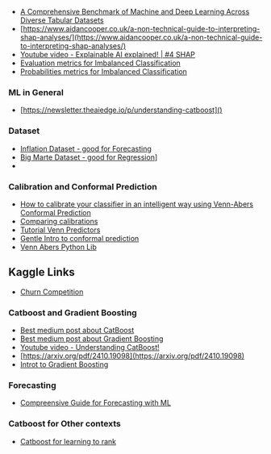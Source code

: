 * [A Comprehensive Benchmark of Machine and Deep Learning Across Diverse Tabular Datasets](https://arxiv.org/abs/2408.14817)
* [https://www.aidancooper.co.uk/a-non-technical-guide-to-interpreting-shap-analyses/](https://www.aidancooper.co.uk/a-non-technical-guide-to-interpreting-shap-analyses/)
* [Youtube video -  Explainable AI explained! | #4 SHAP](https://www.youtube.com/watch?v=9haIOplEIGM)
* [Evaluation metrics for Imbalanced Classification](https://machinelearningmastery.com/tour-of-evaluation-metrics-for-imbalanced-classification/)
* [Probabilities metrics for Imbalanced Classification](https://machinelearningmastery.com/probability-metrics-for-imbalanced-classification/)

### ML in General
* [https://newsletter.theaiedge.io/p/understanding-catboost]()

### Dataset
* [Inflation Dataset - good for Forecasting](https://www.kaggle.com/code/fidelissauro/infla-o-brasil-sele-o-de-modelos-de-forecast)
* [Big Marte Dataset - good for Regression](https://www.kaggle.com/datasets/brijbhushannanda1979/bigmart-sales-data)]
* 
### Calibration and Conformal Prediction
* [How to calibrate your classifier in an intelligent way using Venn-Abers Conformal Prediction](https://valeman.medium.com/how-to-calibrate-your-classifier-in-an-intelligent-way-a996a2faf718)
* [Comparing calibrations](https://www.diva-portal.org/smash/get/diva2:1603345/FULLTEXT01.pdf)
* [Tutorial Venn Predictors](https://cml.rhul.ac.uk/people/ptocca/HomePage/Toccaceli_CP___Venn_Tutorial.pdf)
* [Gentle Intro to conformal prediction](https://arxiv.org/pdf/2107.07511)
* [Venn Abers Python Lib](https://github.com/ip200/venn-abers)  

## Kaggle Links
* [Churn Competition](https://www.kaggle.com/code/paddykb/neo-bank-quacking-the-case)

### Catboost and Gradient Boosting
* [Best medium post about CatBoost](https://medium.com/@gneyapandya1234/catboost-secrets-how-it-handles-categorical-columns-and-tree-growth-b2ae9b96284b)
* [Best medium post about Gradient Boosting]()
* [Youtube video -  Understanding CatBoost!](https://www.youtube.com/watch?v=Eem9ndI9JiU)
* [https://arxiv.org/pdf/2410.19098](https://arxiv.org/pdf/2410.19098) 
* [Introt to Gradient Boosting](https://explained.ai/gradient-boosting/L2-loss.html#sec:2.1)

### Forecasting
* [Compreensive Guide for Forecasting with  ML](https://cbergmeir.com/talks/FFDS_ACML2020.pdf)

### Catboost for Other contexts
* [Catboost for learning to rank](https://tech.deliveryhero.com/is-catboost-faster-than-lightgbm-and-xgboost/)